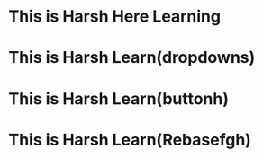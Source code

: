 # This is Harsh Here Learning 
# This is Harsh Learn(dropdowns)
# This is Harsh Learn(buttonh)
# This is Harsh Learn(Rebasefgh)
